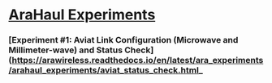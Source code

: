 # [AraHaul Experiments](https://arawireless.readthedocs.io/en/latest/ara_experiments/ara_haul_experiments.html)

### [Experiment #1: Aviat Link Configuration (Microwave and Millimeter-wave) and Status Check](https://arawireless.readthedocs.io/en/latest/ara_experiments/arahaul_experiments/aviat_status_check.html_

